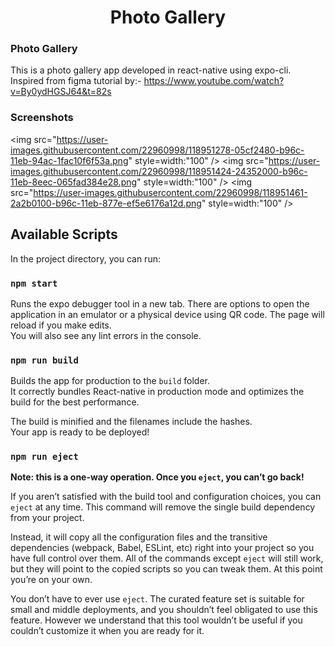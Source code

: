 <h1 align="center">Photo Gallery</h1>

### Photo Gallery

This is a photo gallery app developed in react-native using expo-cli. Inspired from figma tutorial by:- https://www.youtube.com/watch?v=By0ydHGSJ64&t=82s

### Screenshots
<img src="https://user-images.githubusercontent.com/22960998/118951278-05cf2480-b96c-11eb-94ac-1fac10f6f53a.png" style=width:"100" />
<img src="https://user-images.githubusercontent.com/22960998/118951424-24352000-b96c-11eb-8eec-065fad384e28.png" style=width:"100" />
<img src="https://user-images.githubusercontent.com/22960998/118951461-2a2b0100-b96c-11eb-877e-ef5e6176a12d.png" style=width:"100" />

## Available Scripts

In the project directory, you can run:

### `npm start`

Runs the expo debugger tool in a new tab.
There are options to open the application in an emulator or a physical device using QR code.
The page will reload if you make edits.<br />
You will also see any lint errors in the console.

### `npm run build`

Builds the app for production to the `build` folder.<br />
It correctly bundles React-native in production mode and optimizes the build for the best performance.

The build is minified and the filenames include the hashes.<br />
Your app is ready to be deployed!

### `npm run eject`

**Note: this is a one-way operation. Once you `eject`, you can’t go back!**

If you aren’t satisfied with the build tool and configuration choices, you can `eject` at any time. This command will remove the single build dependency from your project.

Instead, it will copy all the configuration files and the transitive dependencies (webpack, Babel, ESLint, etc) right into your project so you have full control over them. All of the commands except `eject` will still work, but they will point to the copied scripts so you can tweak them. At this point you’re on your own.

You don’t have to ever use `eject`. The curated feature set is suitable for small and middle deployments, and you shouldn’t feel obligated to use this feature. However we understand that this tool wouldn’t be useful if you couldn’t customize it when you are ready for it.

